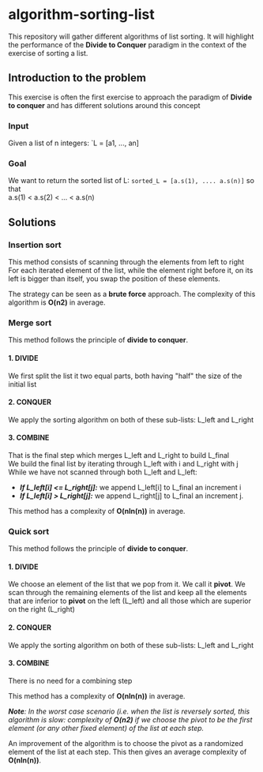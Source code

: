 # algorithm-sorting-list

This repository will gather different algorithms of list sorting.  It will highlight the performance of the **Divide to Conquer** paradigm in the context of the exercise of sorting a list.

## Introduction to the problem

This exercise is often the first exercise to approach the paradigm of **Divide to conquer** and has different solutions around this concept

### Input

Given a list of n integers: 
`L = [a1, ..., an]

### Goal 

We want to return the sorted list of L: 
`sorted_L = [a.s(1), .... a.s(n)]` so that  <br>
a.s(1) < a.s(2) < ... < a.s(n) 

## Solutions

### Insertion sort

This method consists of scanning through the elements from left to right <br>
For each iterated element of the list, while the element right before it, on its left is bigger than itself, you swap the position of these elements.

The strategy can be seen as a **brute force** approach. The complexity of this algorithm is **O(n2)** in average.

### Merge sort

This method follows the principle of **divide to conquer**.

#### 1. DIVIDE

We first split the list it two equal parts, both having "half" the size of the initial list

#### 2. CONQUER

We apply the sorting algorithm on both of these sub-lists: L_left and L_right

#### 3. COMBINE

That is the final step which merges L_left and L_right to build L_final <br>
We build the final list by iterating through L_left with i and L_right with j
While we have not scanned through both L_left and L_left:
* ***If L_left[i] <= L_right[j]:*** we append L_left[i] to L_final an increment i
* ***If L_left[i] > L_right[j]:*** we append L_right[j] to L_final an increment j.

This method has a complexity of **O(nln(n))** in average.

### Quick sort

This method follows the principle of **divide to conquer**.

#### 1. DIVIDE

We choose an element of the list that we pop from it. We call it **pivot**.
We scan through the remaining elements of the list and keep all the elements that are inferior to **pivot** on the left (L_left) and all those which are superior on the right (L_right)

#### 2. CONQUER

We apply the sorting algorithm on both of these sub-lists: L_left and L_right

#### 3. COMBINE

There is no need for a combining step

This method has a complexity of **O(nln(n))** in average.

***Note**: In the worst case scenario (i.e. when the list is reversely sorted, this algorithm is slow: complexity of **O(n2)** if we choose the pivot to be the first element (or any other fixed element) of the list at each step.*

An improvement of the algorithm is to choose the pivot as a randomized element of the list at each step. This then gives an average complexity of **O(nln(n))**. 

